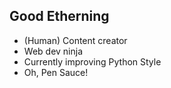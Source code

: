 ## Good Etherning


- (Human) Content creator
- Web dev ninja
- Currently improving Python Style
- Oh, Pen Sauce!

<!--
**DevBeatDad/DevBeatDad** is a ✨ _special_ ✨ repository because its `README.md` (this file) appears on your GitHub profile.
